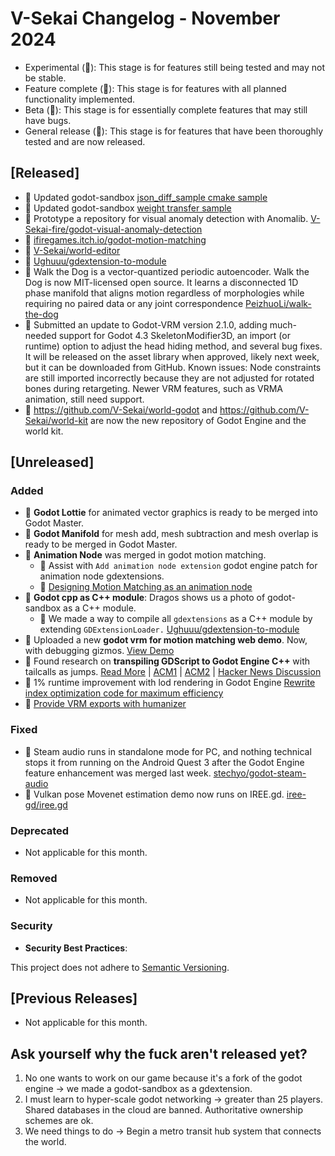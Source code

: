 # V-Sekai Changelog - November 2024

- Experimental (🧪): This stage is for features still being tested and may not be stable.
- Feature complete (🎯): This stage is for features with all planned functionality implemented.
- Beta (🚧): This stage is for essentially complete features that may still have bugs.
- General release (🚀): This stage is for features that have been thoroughly tested and are now released.

## [Released]

- 🧪 Updated godot-sandbox [json_diff_sample cmake sample](https://github.com/libriscv/godot-sandbox-demo/tree/master/json_diff_sample)
- 🧪 Updated godot-sandbox [weight transfer sample](https://github.com/V-Sekai-fire/godot-sandbox-robust-weight-transfer)
- 🧪 Prototype a repository for visual anomaly detection with Anomalib. [V-Sekai-fire/godot-visual-anomaly-detection](https://github.com/V-Sekai-fire/godot-visual-anomaly-detection)
- 🚧 [ifiregames.itch.io/godot-motion-matching](https://ifiregames.itch.io/godot-motion-matching)
- 🧪 [V-Sekai/world-editor](https://github.com/V-Sekai/world-editor)
- 🚀 [Ughuuu/gdextension-to-module](https://github.com/Ughuuu/gdextension-to-module)
- 🚀 Walk the Dog is a vector-quantized periodic autoencoder. Walk the Dog is now MIT-licensed open source. It learns a disconnected 1D phase manifold that aligns motion regardless of morphologies while requiring no paired data or any joint correspondence [PeizhuoLi/walk-the-dog](https://github.com/PeizhuoLi/walk-the-dog)
- 🚀 Submitted an update to Godot-VRM version 2.1.0, adding much-needed support for Godot 4.3 SkeletonModifier3D, an import (or runtime) option to adjust the head hiding method, and several bug fixes. It will be released on the asset library when approved, likely next week, but it can be downloaded from GitHub.
  Known issues: Node constraints are still imported incorrectly because they are not adjusted for rotated bones during retargeting. Newer VRM features, such as VRMA animation, still need support.
- 🎯 https://github.com/V-Sekai/world-godot and https://github.com/V-Sekai/world-kit are now the new repository of Godot Engine and the world kit.

## [Unreleased]

### Added

- 🎯 **Godot Lottie** for animated vector graphics is ready to be merged into Godot Master.
- 🎯 **Godot Manifold** for mesh add, mesh subtraction and mesh overlap is ready to be merged in Godot Master.
- 🧪 **Animation Node** was merged in godot motion matching.
  - 🧪 Assist with `Add animation node extension` godot engine patch for animation node gdextensions.
  - 🧪 [Designing Motion Matching as an animation node](https://github.com/GuilhermeGSousa/godot-motion-matching/discussions/52)
- 🧪 **Godot cpp as C++ module**: Dragos shows us a photo of godot-sandbox as a C++ module.
  * 🧪 We made a way to compile all `gdextensions` as a C++ module by extending `GDExtensionLoader.` [Ughuuu/gdextension-to-module](https://github.com/Ughuuu/gdextension-to-module)
- 🧪 Uploaded a new **godot vrm for motion matching web demo**. Now, with debugging gizmos. [View Demo](https://ifiregames.itch.io/godot-motion-matching)
- 🧪 Found research on **transpiling GDScript to Godot Engine C++** with tailcalls as jumps. [Read More](http://www.emulators.com/docs/nx25_nostradamus.htm) | [ACM1](https://dl.acm.org/doi/10.1145/277650.277719) | [ACM2](https://dl.acm.org/doi/10.1145/1869643.1869651) | [Hacker News Discussion](https://news.ycombinator.com/item?id=18052482)
- 🎯 1% runtime improvement with lod rendering in Godot Engine [Rewrite index optimization code for maximum efficiency](https://github.com/godotengine/godot/pull/98801)
- 🧪 [Provide VRM exports with humanizer](https://github.com/NitroxNova/humanizer/issues/36)

### Fixed

- 🚧 Steam audio runs in standalone mode for PC, and nothing technical stops it from running on the Android Quest 3 after the Godot Engine feature enhancement was merged last week. [stechyo/godot-steam-audio](https://github.com/stechyo/godot-steam-audio)
- 🎯 Vulkan pose Movenet estimation demo now runs on IREE.gd. [iree-gd/iree.gd](https://github.com/iree-gd/iree.gd)

### Deprecated

- Not applicable for this month.

### Removed

- Not applicable for this month.

### Security

- **Security Best Practices**:

This project does not adhere to [Semantic Versioning](https://semver.org/spec/v2.0.0.html).

## [Previous Releases]

- Not applicable for this month.

## Ask yourself why the fuck aren't released yet?

1. No one wants to work on our game because it's a fork of the godot engine -> we made a godot-sandbox as a gdextension.
1. I must learn to hyper-scale godot networking -> greater than 25 players. Shared databases in the cloud are banned. Authoritative ownership schemes are ok.   
1. We need things to do -> Begin a metro transit hub system that connects the world.

